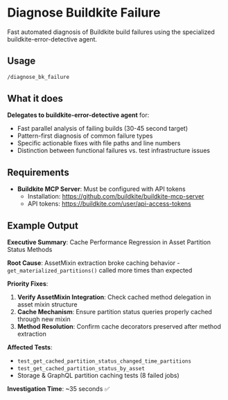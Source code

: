 # Diagnose Buildkite Failure

Fast automated diagnosis of Buildkite build failures using the specialized buildkite-error-detective agent.

## Usage

```bash
/diagnose_bk_failure
```

## What it does

**Delegates to buildkite-error-detective agent** for:

- Fast parallel analysis of failing builds (30-45 second target)
- Pattern-first diagnosis of common failure types
- Specific actionable fixes with file paths and line numbers
- Distinction between functional failures vs. test infrastructure issues

## Requirements

- **Buildkite MCP Server**: Must be configured with API tokens
  - Installation: https://github.com/buildkite/buildkite-mcp-server
  - API tokens: https://buildkite.com/user/api-access-tokens

## Example Output

**Executive Summary**: Cache Performance Regression in Asset Partition Status Methods

**Root Cause**: AssetMixin extraction broke caching behavior - `get_materialized_partitions()` called more times than expected

**Priority Fixes**:

1. **Verify AssetMixin Integration**: Check cached method delegation in asset mixin structure
2. **Cache Mechanism**: Ensure partition status queries properly cached through new mixin
3. **Method Resolution**: Confirm cache decorators preserved after method extraction

**Affected Tests**:

- `test_get_cached_partition_status_changed_time_partitions`
- `test_get_cached_partition_status_by_asset`
- Storage & GraphQL partition caching tests (8 failed jobs)

**Investigation Time**: ~35 seconds ✅
